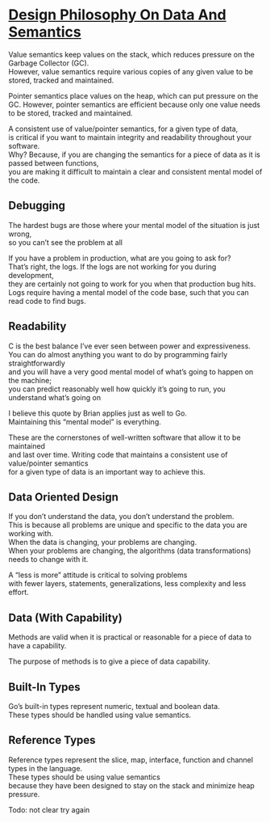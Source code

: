 # [Design Philosophy On Data And Semantics](https://www.ardanlabs.com/blog/2017/06/design-philosophy-on-data-and-semantics.html)

Value semantics keep values on the stack, which reduces pressure on the Garbage Collector (GC).  
However, value semantics require various copies of any given value to be stored, tracked and maintained.

Pointer semantics place values on the heap, which can put pressure on the GC.
However, pointer semantics are efficient because only one value needs to be stored, tracked and maintained.

A consistent use of value/pointer semantics, for a given type of data,  
is critical if you want to maintain integrity and readability throughout your software.  
Why? Because, if you are changing the semantics for a piece of data as it is passed between functions,  
you are making it difficult to maintain a clear and consistent mental model of the code.

## Debugging

The hardest bugs are those where your mental model of the situation is just wrong,  
so you can’t see the problem at all

If you have a problem in production, what are you going to ask for?  
That’s right, the logs. If the logs are not working for you during development,  
they are certainly not going to work for you when that production bug hits.  
Logs require having a mental model of the code base, such that you can read code to find bugs.

## Readability

C is the best balance I’ve ever seen between power and expressiveness.  
You can do almost anything you want to do by programming fairly straightforwardly  
and you will have a very good mental model of what’s going to happen on the machine;  
you can predict reasonably well how quickly it’s going to run, you understand what’s going on

I believe this quote by Brian applies just as well to Go.  
Maintaining this “mental model” is everything.

These are the cornerstones of well-written software that allow it to be maintained  
and last over time. Writing code that maintains a consistent use of value/pointer semantics  
for a given type of data is an important way to achieve this.

## Data Oriented Design

If you don’t understand the data, you don’t understand the problem.  
This is because all problems are unique and specific to the data you are working with.  
When the data is changing, your problems are changing.  
When your problems are changing, the algorithms (data transformations) needs to change with it.

A “less is more” attitude is critical to solving problems  
with fewer layers, statements, generalizations, less complexity and less effort.

## Data (With Capability)

Methods are valid when it is practical or reasonable for a piece of data to have a capability.

The purpose of methods is to give a piece of data capability.

## Built-In Types

Go’s built-in types represent numeric, textual and boolean data.  
These types should be handled using value semantics.

## Reference Types

Reference types represent the slice, map, interface, function and channel types in the language.  
These types should be using value semantics  
because they have been designed to stay on the stack and minimize heap pressure.

Todo: not clear try again
